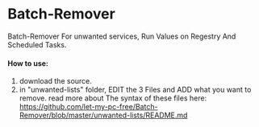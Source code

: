 Batch-Remover
=============

Batch-Remover For unwanted services, Run Values on Regestry And Scheduled Tasks.

#### How to use: ####
1. download the source.
2. in "unwanted-lists" folder, EDIT the 3 Files and ADD what you want to remove. read more about The syntax of these files here: https://github.com/let-my-pc-free/Batch-Remover/blob/master/unwanted-lists/README.md
